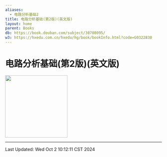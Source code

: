 ```yaml
---
aliases:
  - 电路分析基础2
title: 电路分析基础(第2版)(英文版)
layout: home
parent: Books
db: https://book.douban.com/subject/30708095/
w3: https://hxedu.com.cn/hxedu/hg/book/bookInfo.html?code=G0322830
---
```


# 电路分析基础(第2版)(英文版)

<div>
	<a href="https://hxedu.com.cn/hxedu/hg/book/bookInfo.html?code=G0322830">
		<img src="https://www.phei.com.cn/covers/9787121322839.jpg" style="height: 200px;">
	</a>
</div>

---

Last Updated: Wed Oct  2 10:12:11 CST 2024